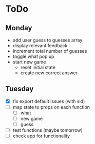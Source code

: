 # ToDo

## Monday

* add user guess to guesses array
* display relevant feedback
* increment total number of guesses
* toggle what pop up
* start new game
  * reset initial state
  * create new correct answer

## Tuesday

* [X] fix export default issues (with sid)
* [ ] map state to props on each function
  * [ ] what
  * [ ] new game
  * [ ] guess
* [ ] test functions (maybe tomorrow)
* [ ] check app for functionality